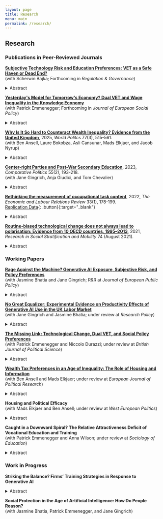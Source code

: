 ```yaml
---
layout: page
title: Research
menu: main
permalink: /research/
---
```


## Research

### Publications in Peer-Reviewed Journals
<p> </p>

**[Subjective Technology Risk and Education Preferences: VET as a Safe Haven or Dead End?](https://matthiashaslberger.github.io/papers/Tech_Risk_and_VET_Attractiveness_180125.pdf)** \
  (with Scherwin Bajka; Forthcoming in *Regulation & Governance*)
<details>
  <summary>Abstract</summary>
    
Education equips individuals with valuable skills to protect them against employment risks associated with the digital transition. As scholars debate whether vocational education and training (VET) or general education better insures against technology-induced employment risk, we ask how this type of risk, as perceived by individuals, shapes their education preferences. Our analyses, based on a survey of over 11,500 respondents across seven European countries, show that VET is regarded as a safe haven by those perceiving heightened risk. This relationship remains robust when controlling for various alternative explanations and is consistent across countries. Subgroup interactions indicate that men, high-income earners, respondents with tertiary education, and those politically on the right more strongly favor VET in response to subjective technology risk. Hence, our study suggests that VET’s practical, job-oriented focus is perceived as better protection against the growing uncertainty over skill demands in the twin transition than general education.
</details>
<p> </p>


**[Yesterday's Model for Tomorrow's Economy? Dual VET and Wage Inequality in the Knowledge Economy](https://matthiashaslberger.github.io/papers/Yesterday's_Model_241024.pdf)** \
  (with Patrick Emmenegger; Forthcoming in *Journal of European Social Policy*)
<details>
  <summary>Abstract</summary>
    
Dual vocational education and training (VET) is said to have positive economic effects. However, recent contributions suggest that the rise of the knowledge economy may undermine these positive effects because university-educated workers are better suited for the new knowledge-intensive jobs. This paper provides the first evidence on the relationship between dual VET and wage inequality in mature knowledge economies. Using a new dataset on 37 advanced economies from 1996 to 2020, we find that dual VET is associated with lower levels of wage inequality. This negative association is particularly strong in the lower half of the wage distribution, which suggests that academically weaker students are the main beneficiaries of dual VET. Using three different indicators of the knowledge economy, we find, contrary to the fears often espoused in the literature, no clear evidence that the knowledge economy erodes this negative association between dual VET and wage inequality.
</details>
<p> </p>


**[Why Is It So Hard to Counteract Wealth Inequality? Evidence from the United Kingdom](https://doi.org/10.1353/wp.2025.a964464)**, 2025, *World Politcs* 77(3), 515-561. \
  (with Ben Ansell, Laure Bokobza, Asli Cansunar, Mads Elkjaer, and Jacob Nyrup) 
<details>
  <summary>Abstract</summary>

It has long been established that education and income affect people's political efficacy. Surprisingly, the role of wealth has been largely neglected in this literature. In this paper, we argue that housing wealth performs an insurance function and is thereby associated with higher internal and external political efficacy. Using data from the UKHLS and a representative survey including an experiment that was administered in England and Wales, we document a sizeable and statistically significant positive association of housing wealth and perceived wealth with efficacy. However, this relationship is less robust to sample attrition than between efficacy and education or income. We furthermore investigate whether informing respondents about house price inequality affects their efficacy. Our information treatments show no effect on external efficacy, while the effect on internal efficacy depends on the respondent correctly understanding the information: comprehenders show higher efficacy and non-comprehenders exhibit lower efficacy, compared to the control group. This suggests that views of government responsiveness (external efficacy) are not easily manipulated, while for people's view of their own understanding of politics (internal efficacy), comprehension matters more than content of the information treatment, in accordance with self-efficacy theory. 
</details>
<p> </p> 


**[Center-right Parties and Post-War Secondary Education](https://www.ingentaconnect.com/content/cuny/cp/pre-prints/content-jcpo2186)**, 2023, *Comparative Politics* 55(2), 193-218. \
(with Jane Gingrich, Anja Giudici, and Tom Chevalier) 
<details>
  <summary>Abstract</summary>
  
The massification of secondary schooling constitutes the key educational project of the first post-war period. However, the resulting educational structures differed in terms of streaming and standardisation. Despite their historical opposition, center-right parties contributed to shaping these reforms. They opposed standardisation because their distributive strategy rested on support from elites and middle classes. However, their stance on streaming varied. Centre-right parties supported streaming when they were linked to teachers and private providers who opposed comprehensive reforms, but supported de-streaming where such groups aligned with the left. The analysis suggests that common partisan distributive aims can materialize as varied public service reforms, due their intersection with the productive environment. This paper shows these outcomes by tracing reforms shaped by center-right parties in Bavaria, France, and Italy. 
</details>
<p> </p>  


**[Rethinking the measurement of occupational task content](https://doi.org/10.1177/10353046211037095)**, 2022, *The Economic and Labour Relations Review* 33(1), 178-199. \
[Replication Data](https://doi.org/10.7910/DVN/JABYD7){: .button}{:target="_blank"}
<details>
  <summary>Abstract</summary>

Which tasks workers perform on their jobs is critical for how technological change plays out in the labour market. This crucial insight sparked a large literature on routine-biased technological change which argues that routine occupations with a high share of repetitive and codifiable tasks are at risk of being automated. This paper makes the case for rethinking how we operationalise occupational task content. Based on survey data from 27 European countries between 2000 and 2015, I construct novel measures of routine task intensity and task complexity at the ISCO-88 2-digit level. Comparing them to existing operationalisations, I show that the proposed indices lead to improvements in several critical areas. The task dimensions have a straightforward theoretical interpretation as they capture the essence of the routine-bias and skill-bias arguments and are operationalised to better align theory and measurement. Furthermore, my indices create new opportunities for research by allowing researchers to analyse within-occupation change and country-differences in occupational task content. My paper can therefore contribute to a more sociologically informed understanding of technological change. The indices will benefit both sociologists and labour economists in investigating the nature of recent employment trends in Europe and formulating policies to deal with these challenges.
</details>
<p> </p>


**[Routine-biased technological change does not always lead to polarisation: Evidence from 10 OECD countries, 1995–2013](https://www.sciencedirect.com/science/article/abs/pii/S0276562421000433?via%3Dihub)**, 2021, *Research in Social Stratification and Mobility* 74 (August 2021).
<details>
  <summary>Abstract</summary>
  
This article deals with a central paradox in the occupational polarisation literature: most scholars accept that technological change is biased against routine-intensive occupations, but in many countries, we do not see the pattern of occupational polarisation that the theory usually predicts. I argue and show empirically using a dataset of 10 OECD countries between 1995 and 2013 that technological change is both routine-biased and skill-biased, but that the result of routine-biased technological change may be occupational upgrading rather than polar- isation. This is due to differences in occupational routine-wage hierarchies: only where routine occupations cluster around the middle of the wage distribution are we likely to see polarisation. Where routine occupations are concentrated near the bottom of the wage hierarchy, upgrading occupational change is the norm. Based on research on the US, the former has been widely assumed, but it does not hold true in all countries. Overall, this article shows that much previous work on routine-biased technological change and polarisation was built on premises that do not travel well. This underscores the importance of comparative research for building and testing robust general theories.
</details>
<p> </p>  


### Working Papers
<p> </p>


**[Rage Against the Machine? Generative AI Exposure, Subjective Risk, and Policy Preferences](https://papers.ssrn.com/sol3/papers.cfm?abstract_id=4876736)** \
  (with Jasmine Bhatia and Jane Gingrich; R&R at *Journal of European Public Policy*) 
<details>
  <summary>Abstract</summary>

How does novel technology change public policy demands? Scholars interested in the effect of automation on policy preferences have commonly argued that exposure to automation technology increases subjective risk, which in turn predicts demand for insurance. Generative AI potentially challenges this dynamic. Based on a pre-registered online experiment with a sample of 1,041 UK working-age adults we show that direct exposure to generative AI in realistic work tasks does not increase subjective risk but does strengthen support for activating social policy. To understand this constellation of attitudes, we argue that exposure to technology may activate sociotropic preferences to support individuals who might be negatively affected by AI. Text analysis shows cautious optimism and thoughtful engagement with the implications of AI for work and social policy. Our findings suggest that the current uncertainty over the relative winners and losers from AI opens a window of opportunity to expand activating social policies.
</details>
<p> </p>


**[No Great Equalizer: Experimental Evidence on Productivity Effects of Generative AI Use in the UK Labor Market](https://papers.ssrn.com/sol3/papers.cfm?abstract_id=4594466)** \
  (with Jane Gingrich and Jasmine Bhatia; under review at *Research Policy*) 
<details>
  <summary>Abstract</summary>

An emerging consensus holds that generative artificial intelligence (AI) equalizes workers’ performance within tasks, reducing productivity differences across workers. Existing research has largely studied productivity within single occupational groups and task structures. Whether this equalizing pattern generalizes to the labor market at large remains unclear. Observed performance equalization within groups of workers is compatible with both increasing and decreasing inequality between groups. To distinguish these outcomes, we conducted a large pre-registered online experiment with a sample of the UK working age population which randomly assigned participants to treatments that encouraged or discouraged the use of ChatGPT and then asked them to complete a set of realistic work tasks. We find that ChatGPT use increased productivity in all tasks, with greater benefits observed in more complex and less ambiguous tasks. However, compression effects between tasks were limited. Moreover, ChatGPT use did not affect productivity differentials between gender, age, educational or occupational groups.
</details>
<p> </p>


**[The Missing Link: Technological Change, Dual VET, and Social Policy Preferences](https://matthiashaslberger.github.io/papers/Missing_Link_051224.pdf)** \
  (with Patrick Emmenegger and Niccolo Durazzi; under review at *British Journal of Political Science*)
<details>
  <summary>Abstract</summary>
    
How does technological change affect social policy preferences? We advance this lively debate by focusing on the role of dual vocational education and training (VET). Existing literature would lead us to expect that dual VET increases demand for compensatory social policy and magnifies the effect of automation risk on such demands. In contrast, we contend that dual VET weakens demand for compensatory social policy through three non-mutually exclusive mechanisms that we refer to as (i) material self-interest; (ii) workplace socialization; and (iii) skill certification. We further hypothesize that dual VET mitigates the effect of automation risk on social policy preferences. Analyzing cross-national individual data from the European Social Survey and national-level data on education systems, we find strong evidence for our argument. The paper advances the debate on social policy preferences in the age of automation and sheds new light on the relationship between skill specificity and social policy preferences.
</details>  
<p> </p>


**[Wealth Tax Preferences in an Age of Inequality: The Role of Housing and Information](https://matthiashaslberger.github.io/papers/Wealth_Tax_Preferences_130425.pdf)** \
  (with Ben Ansell and Mads Elkjaer; under review at *European Journal of Political Research*)
<details>
  <summary>Abstract</summary>
    
Despite high and rising levels of wealth inequality, wealth taxes have been reduced in many countries. While existing explanations focus on structural factors, we argue that public opposition to wealth taxes among homeowners has contributed to creating a political playing field that facilitates low wealth taxes. This opposition is aided by  information asymmetries, which prevent low-wealth renters from formulating preferences that align with their material self-interest. Utilizing original survey data from Denmark, France, Germany, Ireland, Italy, the Netherlands, and Sweden, we find empirical support for our thesis. Housing wealth increases the likelihood of stating a preference on wealth taxation, and homeowners and their children support less progressive taxation of inheritances, wealth, and capital gains. The paper helps us understand why, despite pronounced inequality in asset ownership, wealth taxation has fallen out of favor among democratically elected governments.
</details>
<p> </p>


**Housing and Political Efficacy** \
  (with Mads Elkjaer and Ben Ansell; under review at *West European Politics*) 
<details>
  <summary>Abstract</summary>
    
It has long been established that education and income affect people's political efficacy. Surprisingly, the role of wealth - in particular, housing wealth - has thus far been ignored in this literature. We theorise that housing performs several functions that increase political efficacy and test our arguments using data from three large representative surveys administered in the UK. We first argue that housing wealth provides a form of "self-insurance", which on the one hand facilitates civic engagement, and on the other hand raises people's stakes in the political process. In line with this argument, we find that homeowners, owners of more valuable houses, owners who have paid off their mortgage, and individuals who believe themselves to be higher in the housing wealth distribution all exhibit higher efficacy. Based on the literature on status expectations and the politics of resentment, we furthermore investigate whether intergenerational housing mobility affects political efficacy. However, we find no evidence that upward or downward intergenerational housing mobility affects efficacy beyond the first-order effect of homeownership. Finally, we study whether stronger local ties explain the higher efficacy of homeowners. Again, however, we find no evidence that length of tenancy in the area affects homeowners and renters differently. The results of this study show that housing - and by extension wealth more generally - constitutes a hitherto neglected but crucial determinant of political efficacy, chiefly by providing security which enables and incentivises engagement.
</details>
<p> </p> 


**Caught in a Downward Spiral? The Relative Attractiveness Deficit of Vocational Education and Training** \
  (with Patrick Emmenegger and Anna Wilson; under review at *Sociology of Education*)
<details>
  <summary>Abstract</summary>

Vocational education and training (VET) has been hailed as a way to address skills shortages and facilitate social inclusion. Consequently, VET policy initiatives have proliferated in recent years. However, little is known about the factors influencing the choice between VET and general education. In this study, we examine the attractiveness of VET in seven European countries using a vignette experiment with over 11,000 respondents. Respondents were asked to assign fictitious 15-year-olds to either VET or general education based on achieved (performance in school and motivation) and ascribed characteristics (sociodemographic variables). Our findings show that respondents recommend students with low grades and little motivation to pursue VET. These effects weaken, but do not disappear, among respondents who favor VET in terms of future labor market outcomes. Additionally, we find that boys, working-class students, and students from outside big cities are advised to pursue VET. However, the effect of achievement is more important than the effect of ascription. These patterns are consistent across countries and subgroups, suggesting that VET is widely perceived as the less attractive choice. Our findings suggest that VET is caught in a downward spiral in which the relative unattractiveness of VET and academic drift reinforce each other.
</details>
<p> </p>


### Work in Progress
<p> </p>


**Striking the Balance? Firms’ Training Strategies in Response to Generative AI** 
<details>
  <summary>Abstract</summary>

Practical learning from experts is key to the mastery of almost any job. It constitutes the backbone of collective skill formation systems and is equally crucial in systems emphasising on-the-job learning. Yet, generative AI threatens the complementary relationship between master and apprentice, senior and junior worker: tasks performed by entry-level workers with limited experience tend to be particularly exposed to substitution by AI. If these positions are replaced, skill development is impeded and overall workforce skill levels are likely to suffer in the medium- to long-term. This creates a dilemma for profit-maximising firms: automation may boost short-term productivity at the expense of long-term productivity growth. This paper studies how firms in Germany and the US navigate this challenge. Building on the Varieties of Capitalism literature, I argue that differences such as higher employee turnover and a greater emphasis on shareholder value incentivise American firms to prioritise AI adoption, while German firms maintain a stronger focus on training younger workers even if it means foregoing short-term gains. I test this argument empirically using data on job openings in sectors that are exposed to or sheltered from AI. This allows me to trace differential rates of change between the groups of occupations and across countries in a) the balance between junior and senior vacancies and b) the task composition of junior roles. Empirical support for my argument highlights a hitherto underappreciated potential long-term consequence of generative AI that may undermine its productivity-enhancing effects.
</details>
<p> </p>


**Social Protection in the Age of Artificial Intelligence: How Do People Reason?** \
(with Jasmine Bhatia, Patrick Emmenegger, and Jane Gingrich)

